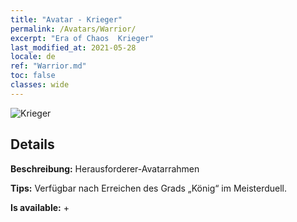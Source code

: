 ```yaml
---
title: "Avatar - Krieger"
permalink: /Avatars/Warrior/
excerpt: "Era of Chaos  Krieger"
last_modified_at: 2021-05-28
locale: de
ref: "Warrior.md"
toc: false
classes: wide
---
```

 ![Krieger](/images/a/avatarFrame_1.png)

## Details

 **Beschreibung:** Herausforderer-Avatarrahmen 

 **Tips:** Verfügbar nach Erreichen des Grads „König“ im Meisterduell. 

 **Is available:**  + 

